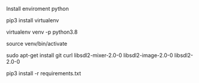 Install  enviroment python 

pip3 install virtualenv

virtualenv venv -p python3.8

source venv/bin/activate

sudo apt-get install git curl libsdl2-mixer-2.0-0 libsdl2-image-2.0-0 libsdl2-2.0-0

pip3 install -r requirements.txt